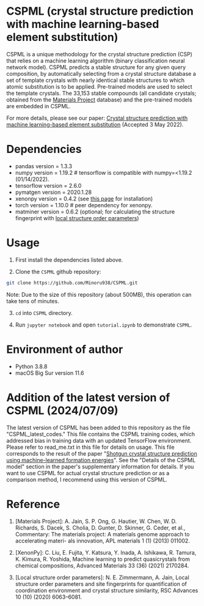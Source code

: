 # CSPML (crystal structure prediction with machine learning-based element substitution)
 
CSPML is a unique methodology for the crystal structure prediction (CSP) that relies on a machine learning algorithm (binary classification neural network model). CSPML predicts a stable structure
for any given query composition, by automatically selecting from a crystal structure database a set of template crystals with nearly identical stable structures to which atomic substitution is to
be applied. Pre-trained models are used to select the template crystals. The 33,153 stable compounds (all candidate crystals; obtained from the [Materials Project](https://materialsproject.org) database) and the pre-trained models are embedded in CSPML.

For more details, please see our paper:
[Crystal structure prediction with machine learning-based element substitution](https://doi.org/10.1016/j.commatsci.2022.111496) (Accepted 3 May 2022).
 
# Dependencies
 
* pandas version =  1.3.3
* numpy version = 1.19.2 # tensorflow is compatible with numpy=<1.19.2 (01/14/2022).
* tensorflow version = 2.6.0
* pymatgen version = 2020.1.28
* xenonpy version = 0.4.2 (see [this page](https://xenonpy.readthedocs.io/en/latest/installation.html) for installation)
* torch version = 1.10.0 # peer dependency for xenonpy.
* matminer version = 0.6.2 (optional; for calculating the structure fingerprint with [local structure order parameters](https://pubs.rsc.org/en/content/articlelanding/2020/ra/c9ra07755c))
 
# Usage
 
1. First install the dependencies listed above.

2. Clone the `CSPML` github repository:
```bash
git clone https://github.com/Minoru938/CSPML.git
```

Note: Due to the size of this repository (about 500MB), this operation can take tens of minutes.

3. `cd` into `CSPML` directory.

4. Run `jupyter notebook` and open `tutorial.ipynb` to demonstrate `CSPML`.


# Environment of author
* Python 3.8.8
* macOS Big Sur version 11.6

# Addition of the latest version of CSPML (2024/07/09)

The latest version of CSPML has been added to this repository as the file "CSPML_latest_codes." This file contains the CSPML training codes, which addressed bias in training data with an updated TensorFlow environment. Please refer to read_me.txt in this file for details on usage. This file corresponds to the result of the paper "[Shotgun crystal structure prediction using machine-learned formation energies](https://arxiv.org/abs/2305.02158)". See the "Details of the CSPML model" section in the paper's supplementary information for details. If you want to use CSPML for actual crystal structure prediction or as a comparison method, I recommend using this version of CSPML.

# Reference

1. [Materials Project]: A. Jain, S. P. Ong, G. Hautier, W. Chen, W. D. Richards, S. Dacek, S. Cholia, D. Gunter, D. Skinner, G. Ceder, et al., Commentary: The materials project:
A materials genome approach to accelerating materi- als innovation, APL materials 1 (1) (2013) 011002.

2. [XenonPy]: C. Liu, E. Fujita, Y. Katsura, Y. Inada, A. Ishikawa, R. Tamura, K. Kimura, R. Yoshida, Machine learning to predict quasicrystals from chemical compositions,
Advanced Materials 33 (36) (2021) 2170284.

3. [Local structure order parameters]: N. E. Zimmermann, A. Jain, Local structure order parameters and site fingerprints for quantification of coordination environment and
crystal structure similarity, RSC Advances 10 (10) (2020) 6063–6081.


 


 

